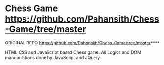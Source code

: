 # Chess Game https://github.com/Pahansith/Chess-Game/tree/master
ORIGINAL REPO
https://github.com/Pahansith/Chess-Game/tree/master****

HTML CSS and JavaScript based Chess game.
All Logics and DOM manupulations done by JavaScript and JQuery

